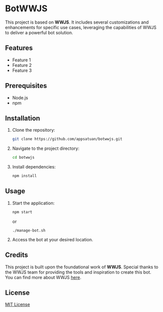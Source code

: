 # BotWWJS

This project is based on **WWJS**. It includes several customizations and enhancements for specific use cases, leveraging the capabilities of WWJS to deliver a powerful bot solution.

## Features
- Feature 1
- Feature 2
- Feature 3

## Prerequisites
- Node.js
- npm

## Installation

1. Clone the repository:
    ```bash
    git clone https://github.com/appsatuan/botwwjs.git
    ```
2. Navigate to the project directory:
    ```bash
    cd botwwjs
    ```
3. Install dependencies:
    ```bash
    npm install
    ```

## Usage

1. Start the application:
    ```bash
    npm start
    ```
    or 
    ```
    ./manage-bot.sh
    ```
2. Access the bot at your desired location.

## Credits

This project is built upon the foundational work of **WWJS**. Special thanks to the WWJS team for providing the tools and inspiration to create this bot. You can find more about WWJS [here](https://link-to-wwjs.com).

## License

[MIT License](LICENSE)
